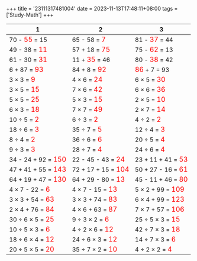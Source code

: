 +++ 
title = '23111317481004' 
date = 2023-11-13T17:48:11+08:00 
tags = ['Study-Math'] 
+++ 

1 | 2 | 3 
-- | -- | -- 
70 - <font color=red size=4>55</font> = 15 | 65 - 58 = <font color=red size=4> 7</font> | 81 - <font color=red size=4>37</font> = 44 
49 - 38 = <font color=red size=4>11</font> | 57 + 18 = <font color=red size=4>75</font> | 75 - <font color=red size=4>62</font> = 13 
61 - 30 = <font color=red size=4>31</font> | 11 + <font color=red size=4>35</font> = 46 | 80 - <font color=red size=4>38</font> = 42 
 6 + 87 = <font color=red size=4>93</font> | 84 +  8 = <font color=red size=4>92</font> | <font color=red size=4>86</font> +  7 = 93 
 3 ×  3 = <font color=red size=4> 9</font> |  4 ×  6 = <font color=red size=4>24</font> |  6 ×  5 = <font color=red size=4>30</font> 
 3 ×  5 = <font color=red size=4>15</font> |  7 ×  6 = <font color=red size=4>42</font> |  6 ×  6 = <font color=red size=4>36</font> 
 5 ×  5 = <font color=red size=4>25</font> |  5 ×  3 = <font color=red size=4>15</font> |  2 ×  5 = <font color=red size=4>10</font> 
 6 ×  3 = <font color=red size=4>18</font> |  7 ×  7 = <font color=red size=4>49</font> |  2 ×  7 = <font color=red size=4>14</font> 
10 ÷  5 = <font color=red size=4> 2</font> |  6 ÷  3 = <font color=red size=4> 2</font> |  4 ÷  2 = <font color=red size=4> 2</font> 
18 ÷  6 = <font color=red size=4> 3</font> | 35 ÷  7 = <font color=red size=4> 5</font> | 12 ÷  4 = <font color=red size=4> 3</font> 
 8 ÷  4 = <font color=red size=4> 2</font> | 36 ÷  6 = <font color=red size=4> 6</font> | 20 ÷  5 = <font color=red size=4> 4</font> 
 9 ÷  3 = <font color=red size=4> 3</font> | 28 ÷  7 = <font color=red size=4> 4</font> | 24 ÷  6 = <font color=red size=4> 4</font> 
34 - 24 + 92 = <font color=red size=4>150</font> | 22 - 45 - 43 = <font color=red size=4>24</font> | 23 + 11 + 41 = <font color=red size=4>53</font> 
47 + 41 + 55 = <font color=red size=4>143</font> | 72 + 17 + 15 = <font color=red size=4>104</font> | 50 + 27 - 16 = <font color=red size=4>61</font> 
64 + 19 + 47 = <font color=red size=4>130</font> | 64 + 29 - 80 = <font color=red size=4>13</font> | 45 - 11 + 46 = <font color=red size=4>80</font> 
 4 ×  7 - 22 = <font color=red size=4> 6</font> |  4 ×  7 - 15 = <font color=red size=4>13</font> |  5 ×  2 + 99 = <font color=red size=4>109</font> 
 3 ×  3 + 54 = <font color=red size=4>63</font> |  3 ×  3 + 74 = <font color=red size=4>83</font> |  6 ×  4 + 99 = <font color=red size=4>123</font> 
 2 ×  4 + 76 = <font color=red size=4>84</font> |  4 ×  6 + 63 = <font color=red size=4>87</font> |  7 ×  7 + 57 = <font color=red size=4>106</font> 
30 ÷  6 ×  5 = <font color=red size=4>25</font> |  9 ÷  3 ×  2 = <font color=red size=4> 6</font> | 25 ÷  5 ×  3 = <font color=red size=4>15</font> 
10 ÷  5 ×  3 = <font color=red size=4> 6</font> |  4 ÷  2 ×  6 = <font color=red size=4>12</font> | 42 ÷  7 ×  3 = <font color=red size=4>18</font> 
18 ÷  6 ×  4 = <font color=red size=4>12</font> | 24 ÷  6 ×  3 = <font color=red size=4>12</font> | 14 ÷  7 ×  3 = <font color=red size=4> 6</font> 
20 ÷  5 ×  5 = <font color=red size=4>20</font> | 35 ÷  7 ×  2 = <font color=red size=4>10</font> |  4 ÷  2 ×  2 = <font color=red size=4> 4</font> 


